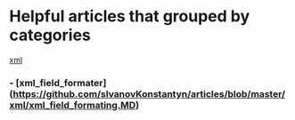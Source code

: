 # Helpful articles that grouped by categories

[xml](https://github.com/sIvanovKonstantyn/articles/tree/master/xml "xml")
### - [xml_field_formater] (https://github.com/sIvanovKonstantyn/articles/blob/master/xml/xml_field_formating.MD)
